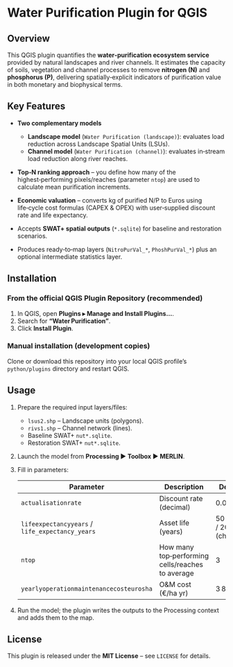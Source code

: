 # Water Purification Plugin for QGIS

## Overview

This QGIS plugin quantifies the **water‑purification ecosystem service** provided by natural landscapes and river channels.
It estimates the capacity of soils, vegetation and channel processes to remove **nitrogen (N)** and **phosphorus (P)**, delivering spatially‑explicit indicators of purification value in both monetary and biophysical terms.

## Key Features

* **Two complementary models**

  * **Landscape model** (`Water Purification (landscape)`): evaluates load reduction across Landscape Spatial Units (LSUs).
  * **Channel model** (`Water Purification (channel)`): evaluates in‑stream load reduction along river reaches.
* **Top‑N ranking approach** – you define how many of the highest‑performing pixels/reaches (parameter `ntop`) are used to calculate mean purification increments.
* **Economic valuation** – converts kg of purified N/P to Euros using life‑cycle cost formulas (CAPEX & OPEX) with user‑supplied discount rate and life expectancy.
* Accepts **SWAT+ spatial outputs** (`*.sqlite`) for baseline and restoration scenarios.
* Produces ready‑to‑map layers (`NitroPurVal_*`, `PhoshPurVal_*`) plus an optional intermediate statistics layer.

## Installation

### From the official QGIS Plugin Repository (recommended)

1. In QGIS, open **Plugins ▸ Manage and Install Plugins…**.
2. Search for **“Water Purification”**.
3. Click **Install Plugin**.

### Manual installation (development copies)

Clone or download this repository into your local QGIS profile’s `python/plugins` directory and restart QGIS.

## Usage

1. Prepare the required input layers/files:

   * `lsus2.shp` – Landscape units (polygons).
   * `rivs1.shp` – Channel network (lines).
   * Baseline SWAT+ `nut*.sqlite`.
   * Restoration SWAT+ `nut*.sqlite`.
2. Launch the model from **Processing ▶ Toolbox ▶ MERLIN**.
3. Fill in parameters:

   | Parameter                                       | Description                                      | Default                 |
   | ----------------------------------------------- | ------------------------------------------------ | ----------------------- |
   | `actualisationrate`                             | Discount rate (decimal)                          | 0.03                    |
   | `lifeexpectancyyears` / `life_expectancy_years` | Asset life (years)                               | 50 (LSU) / 20 (channel) |
   | `ntop`                                          | How many top‑performing cells/reaches to average | 3                       |
   | `yearlyoperationmaintenancecosteurosha`         | O\&M cost (€/ha yr)                              | 3 850                   |
4. Run the model; the plugin writes the outputs to the Processing context and adds them to the map.

## License

This plugin is released under the **MIT License** – see `LICENSE` for details.
